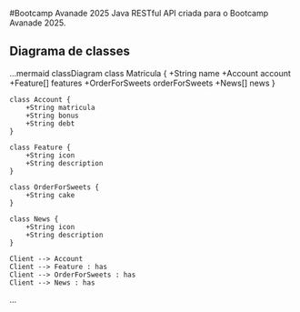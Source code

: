 #Bootcamp Avanade 2025
Java RESTful API criada para o Bootcamp Avanade 2025.

## Diagrama de classes

...mermaid
classDiagram
    class Matricula {
        +String name
        +Account account
        +Feature[] features
        +OrderForSweets orderForSweets
        +News[] news
    }

    class Account {
        +String matricula
        +String bonus
        +String debt
    }

    class Feature {
        +String icon
        +String description
    }

    class OrderForSweets {
        +String cake
    }

    class News {
        +String icon
        +String description
    }

    Client --> Account
    Client --> Feature : has
    Client --> OrderForSweets : has
    Client --> News : has
...
